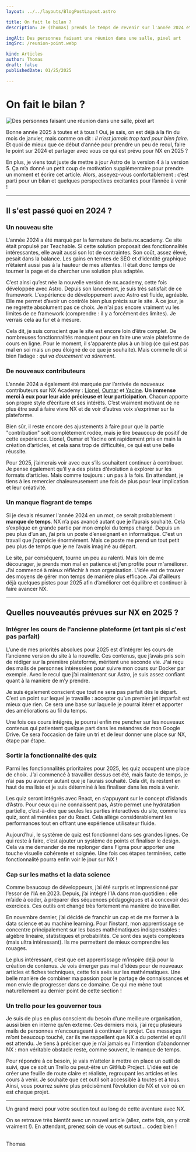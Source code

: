 ```yaml
---
layout: ../../layouts/BlogPostLayout.astro

title: On fait le bilan ?
description: Je (Thomas) prends le temps de revenir sur l'année 2024 et je vous parle un peu de ce que j'ai prévu pour l'année 2025 sur NX.

imgAlt: Des personnes faisant une réunion dans une salle, pixel art
imgSrc: /reunion-point.webp

kind: Articles
author: Thomas
draft: false
publishedDate: 01/25/2025

---
```


# On fait le bilan ?

![Des personnes faisant une réunion dans une salle, pixel art](/reunion-point.webp)

Bonne année 2025 à toutes et à tous ! Oui, je sais, on est déjà à la fin du mois de janvier, mais comme on dit : *il n’est jamais trop tard pour bien faire*. Et quoi de mieux que ce début d’année pour prendre un peu de recul, faire le point sur 2024 et partager avec vous ce qui est prévu pour NX en 2025 ?

En plus, je viens tout juste de mettre à jour Astro de la version 4 à la version 5. Ça m’a donné un petit coup de motivation supplémentaire pour prendre un moment et écrire cet article. Alors, asseyez-vous confortablement : c’est parti pour un bilan et quelques perspectives excitantes pour l’année à venir !

---

## Il s'est passé quoi en 2024 ?

### Un nouveau site

L'année 2024 a été marqué par la fermeture de beta.nx.academy. Ce site était propulsé par Teachable. Si cette solution proposait des fonctionnalités intéressantes, elle avait aussi son lot de contraintes. Son coût, assez élevé, pesait dans la balance. Les gains en termes de SEO et d’identité graphique n’étaient aussi pas à la hauteur de mes attentes. Il était donc temps de tourner la page et de chercher une solution plus adaptée.


C’est ainsi qu’est née la nouvelle version de nx.academy, cette fois développée avec Astro. Depuis son lancement, je suis très satisfait de ce framework. L'expérience de développement avec Astro est fluide, agréable. Elle me permet d’avoir un contrôle bien plus précis sur le site. À ce jour, je ne regrette absolument pas ce choix. Je n'ai pas encore vraiment vu les limites de ce framework (comprendre : il y a forcément des limites). Je verrais cela au fur et à mesure.


Cela dit, je suis conscient que le site est encore loin d’être complet. De nombreuses fonctionnalités manquent pour en faire une vraie plateforme de cours en ligne. Pour le moment, il s'apparente plus à un blog (ce qui est pas mal en soi mais un peu éloigné de ce que je souhaite). Mais comme le dit si bien l’adage : *qui va doucement va sûrement*.


### De nouveaux contributeurs

L’année 2024 a également été marquée par l’arrivée de nouveaux contributeurs sur NX Academy : [Lionel](https://github.com/Escanor1986), [Oumar](https://github.com/OumarYanni) et [Yacine](https://github.com/yaswecan). **Un immense merci à eux pour leur aide précieuse et leur participation**. Chacun apporte son propre style d’écriture et ses intérêts. C’est vraiment motivant de ne plus être seul à faire vivre NX et de voir d’autres voix s’exprimer sur la plateforme.


Bien sûr, il reste encore des ajustements à faire pour que la partie "contribution" soit complètement rodée, mais je tire beaucoup de positif de cette expérience. Lionel, Oumar et Yacine ont rapidement pris en main la création d’articles, et cela sans trop de difficultés, ce qui est une belle réussite.

Pour 2025, j’aimerais voir avec eux s’ils souhaitent continuer à contribuer. Je pense également qu’il y a des pistes d’évolution à explorer sur les formats d’articles. Mais comme toujours : un pas à la fois. En attendant, je tiens à les remercier chaleureusement une fois de plus pour leur implication et leur créativité.


### Un manque flagrant de temps

Si je devais résumer l'année 2024 en un mot, ce serait probablement : **manque de temps**. NX n’a pas avancé autant que je l’aurais souhaité. Cela s’explique en grande partie par mon emploi du temps chargé. Depuis un peu plus d’un an, j’ai pris un poste d’enseignant en informatique. C'est un travail que j’apprécie énormément. Mais ce poste me prend un tout petit peu plus de temps que je ne l’avais imaginé au départ.

Le site, par conséquent, tourne un peu au ralenti. Mais loin de me décourager, je prends mon mal en patience et j'en profite pour m'améliorer. J’ai commencé à mieux réfléchir à mon organisation. L'idée est de trouver des moyens de gérer mon temps de manière plus efficace. J’ai d'ailleurs déjà quelques pistes pour 2025 afin d’améliorer cet équilibre et continuer à faire avancer NX.

---

## Quelles nouveautés prévues sur NX en 2025 ?

### Intégrer les cours de l'ancienne plateforme (et tant pis si c'est pas parfait)

L’une de mes priorités absolues pour 2025 est d’intégrer les cours de l’ancienne version du site à la nouvelle. Ces contenus, que j’avais pris soin de rédiger sur la première plateforme, méritent une seconde vie. J'ai reçu des mails de personnes intéressées pour suivre mon cours sur Docker par exemple. Avec le recul que j’ai maintenant sur Astro, je suis assez confiant quant à la manière de m’y prendre.

Je suis également conscient que tout ne sera pas parfait dès le départ. C’est un point sur lequel je travaille : accepter qu’un premier jet imparfait est mieux que rien. Ce sera une base sur laquelle je pourrai itérer et apporter des améliorations au fil du temps. 

Une fois ces cours intégrés, je pourrai enfin me pencher sur les nouveaux contenus qui patientent quelque part dans les méandres de mon Google Drive. Ce sera l’occasion de faire un tri et de leur donner une place sur NX, étape par étape.


### Sortir la fonctionnalité des quiz

Parmi les fonctionnalités prioritaires pour 2025, les quiz occupent une place de choix. J’ai commencé à travailler dessus cet été, mais faute de temps, je n’ai pas pu avancer autant que je l’aurais souhaité. Cela dit, ils restent en haut de ma liste et je suis déterminé à les finaliser dans les mois à venir.

Les quiz seront intégrés avec React, en s’appuyant sur le concept d’islands d’Astro. Pour ceux qui ne connaissent pas, Astro permet une hydratation partielle, c’est-à-dire que seules les parties interactives du site, comme les quiz, sont alimentées par du React. Cela allège considérablement les performances tout en offrant une expérience utilisateur fluide.

Aujourd’hui, le système de quiz est fonctionnel dans ses grandes lignes. Ce qui reste à faire, c’est ajouter un système de points et finaliser le design. Cela va me demander de me replonger dans Figma pour apporter une touche visuelle cohérente et soignée. Une fois ces étapes terminées, cette fonctionnalité pourra enfin voir le jour sur NX !


### Cap sur les maths et la data science

Comme beaucoup de développeurs, j’ai été surpris et impressionné par l’essor de l’IA en 2023. Depuis, j’ai intégré l’IA dans mon quotidien : elle m’aide à coder, à préparer des séquences pédagogiques et à concevoir des exercices. Ces outils ont changé très fortement ma manière de travailler.

En novembre dernier, j’ai décidé de franchir un cap et de me former à la data science et au machine learning. Pour l’instant, mon apprentissage se concentre principalement sur les bases mathématiques indispensables : algèbre linéaire, statistiques et probabilités. Ce sont des sujets complexes (mais ultra intéressant). Ils me permettent de mieux comprendre les rouages.

Le plus intéressant, c’est que cet apprentissage m’inspire déjà pour la création de contenus. Je vois émerger pas mal d’idées pour de nouveaux articles et fiches techniques, cette fois axés sur les mathématiques. Une belle manière de combiner ma passion pour le partage de connaissances et mon envie de progresser dans ce domaine. Ce qui me mène tout naturellement au dernier point de cette section !


### Un trello pour les gouverner tous

Je suis de plus en plus conscient du besoin d’une meilleure organisation, aussi bien en interne qu’en externe. Ces derniers mois, j’ai reçu plusieurs mails de personnes m’encourageant à continuer le projet. Ces messages m’ont beaucoup touché, car ils me rappellent que NX a du potentiel et qu’il est attendu. Je tiens à préciser que je n’ai jamais eu l’intention d’abandonner NX : mon véritable obstacle reste, comme souvent, le manque de temps.

Pour répondre à ce besoin, je vais m’atteler à mettre en place un outil de suivi, que ce soit un Trello ou peut-être un GitHub Project. L’idée est de créer une feuille de route claire et réaliste, regroupant les articles et les cours à venir. Je souhaite que cet outil soit accessible à toutes et à tous. Ainsi, vous pourrez suivre plus précisément l’évolution de NX et voir où en est chaque projet.


---


Un grand merci pour votre soutien tout au long de cette aventure avec NX.

On se retrouve très bientôt avec un nouvel article (allez, cette fois, on y croit vraiment !). En attendant, prenez soin de vous et surtout… codez bien !


<br>
<span class="author">Thomas</span>
